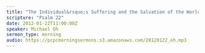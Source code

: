 ```yaml
---
title: "The Individual&rsquo;s Suffering and the Salvation of the World"
scripture: "Psalm 22"
date: 2012-01-22T11:00:00Z
speaker: Michael Oh
sermon_type: morning
audio: https://pcpcmorningsermons.s3.amazonaws.com/20120122_oh.mp3 
---
```



